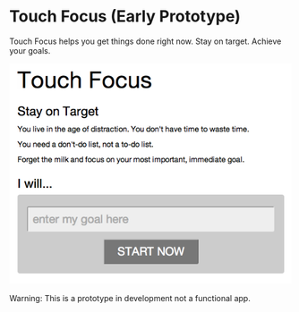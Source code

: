 Touch Focus (Early Prototype)
===========

Touch Focus helps you get things done right now. Stay on target. Achieve your goals.

![Touch Focus Screenshot](/img/focus2.png "Latest Screenshot")

Warning: This is a prototype in development not a functional app.